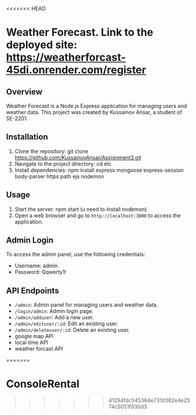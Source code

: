 <<<<<<< HEAD
# Weather Forecast. Link to the deployed site: https://weatherforcast-45di.onrender.com/register

## Overview
Weather Forecast is a Node.js Express application for managing users and weather data. This project was created by Kussainov Ansar, a student of SE-2201.

## Installation
1. Clone the repository: git clone https://github.com/KussainovAnsar/Assignment3.git
2. Navigate to the project directory: cd etc
3. Install dependencies: npm install express mongoose express-session body-parser https path ejs nodemon

## Usage
1. Start the server: npm start (u need to install nodemon)
2. Open a web browser and go to `http://localhost:3000` to access the application.

## Admin Login
To access the admin panel, use the following credentials:
- Username: admin
- Password: Qqwerty1!

## API Endpoints
- `/admin`: Admin panel for managing users and weather data.
- `/login/admin`: Admin login page.
- `/admin/adduser`: Add a new user.
- `/admin/edituser/:id`: Edit an existing user.
- `/admin/deleteuser/:id`: Delete an existing user.
- google map API
- local time API
- weather forcast API

=======
# ConsoleRental
>>>>>>> 41294fdc545364e731d382e4e2574c5051f030d3
